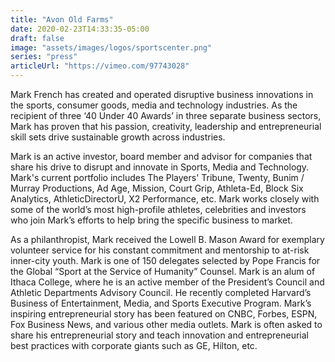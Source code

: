 ```yaml
---
title: "Avon Old Farms"
date: 2020-02-23T14:33:35-05:00
draft: false
image: "assets/images/logos/sportscenter.png"
series: "press"
articleUrl: "https://vimeo.com/97743028"
---
```

<p class="uk-text-lead">
Mark French has created and operated disruptive business innovations in the sports, consumer goods, media and technology industries. As the recipient of three ‘40 Under 40 Awards’ in three
separate business sectors, Mark has proven that his passion, creativity, leadership and
entrepreneurial skill sets drive sustainable growth across industries.
</p>

<p>
Mark is an active investor, board member and advisor for companies that share his drive to disrupt and innovate in Sports, Media and Technology. Mark's current portfolio includes The Players' Tribune, Twenty, Bunim / Murray Productions, Ad Age, Mission, Court Grip, Athleta-Ed, Block Six Analytics, AthleticDirectorU, X2 Performance, etc. Mark works closely with some of the world’s most high-profile athletes, celebrities and investors who join Mark’s efforts to help bring the specific business to market.
</p>

<p>
As a philanthropist, Mark received the Lowell B. Mason Award for exemplary volunteer service for his constant commitment and mentorship to at-risk inner-city youth. Mark is one of 150 delegates selected by Pope Francis for the Global “Sport at the Service of Humanity”
Counsel. Mark is an alum of Ithaca College, where he is an active member of the President’s Council and Athletic Departments Advisory Council. He recently completed Harvard’s Business of Entertainment, Media, and Sports Executive Program. Mark’s inspiring entrepreneurial story has been featured on CNBC, Forbes, ESPN, Fox Business News, and various other media outlets. Mark is often asked to share his entrepreneurial story and teach innovation and entrepreneurial best practices with corporate giants such as GE, Hilton, etc.
</p>

